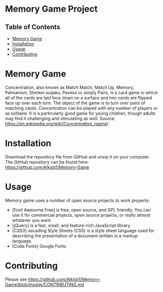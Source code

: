 # Memory Game Project

## Table of Contents

* [Memory Game](#memorygame)
* [Installation](#installtion)
* [Usage](#usage)
* [Contributing](#contributing)

# Memory Game


Concentration, also known as Match Match, Match Up, Memory, Pelmanism, Shinkei-suijaku, Pexeso or simply Pairs, is a card game in which all of the cards are laid face down on a surface and two cards are flipped face up over each turn. The object of the game is to turn over pairs of matching cards. Concentration can be played with any number of players or as solitaire. It is a particularly good game for young children, though adults may find it challenging and stimulating as well.
Source: https://en.wikipedia.org/wiki/Concentration_(game)

# Installation

Download the repository file from GitHub and unzip it on your computer. The GitHub repository can be found here: https://github.com/Alkisti1/Memory-Game

# Usage

Memory game uses a number of open source projects to work properly:

* [Font Awesome Free] is free, open source, and GPL friendly. You can use it for commercial projects, open source projects, or really almost whatever you want.
* [jQuery] is a fast, small, and feature-rich JavaScript library.
* [CSS3} ascading Style Sheets (CSS) is a style sheet language used for describing the presentation of a document written in a markup language.
* [Coda Fonts] Google Fonts

# Contributing
Please see https://github.com/Alkisti1/Memory-Game/blob/master/CONTRIBUTING.md
